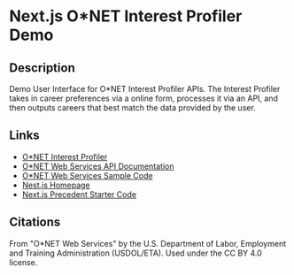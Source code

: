 # Next.js O*NET Interest Profiler Demo

## Description

Demo User Interface for O*NET Interest Profiler APIs.  The Interest Profiler takes in career preferences via a online form, processes it via an API, and then outputs careers that best match the data provided by the user.

## Links

* [O*NET Interest Profiler](https://www.mynextmove.org/explore/ip)
* [O*NET Web Services API Documentation](https://services.onetcenter.org/)
* [O*NET Web Services Sample Code](https://github.com/onetcenter/web-services-samples/tree/master)
* [Nest.js Homepage](https://nextjs.org/)
* [Next.js Precedent Starter Code](https://vercel.com/templates/next.js/precedent)

## Citations

From "O*NET Web Services" by the U.S. Department of Labor, Employment and Training Administration (USDOL/ETA). Used under the CC BY 4.0 license.
